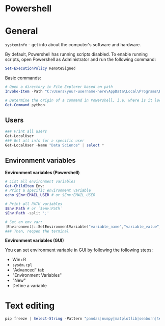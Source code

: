 
# Powershell

# General

`systeminfo` - get info about the computer's software and hardware.

By default, Powershell has running scripts disabled. To enable running scripts, open Powershell as Administrator and run the following command:
```powershell
Set-ExecutionPolicy RemoteSigned
```

Basic commands: 
```powershell
# Open a directory in File Explorer based on path
Invoke-Item -Path "C:\Users\your-username-here\AppData\Local\Programs\Python\Launcher\"

# Determine the origin of a command in Powershell, i.e. where is it located
Get-Command python
```

## Users

```powershell
### Print all users
Get-LocalUser
### Get all info for a specific user
Get-LocalUser -Name "Data Science" | select *
```

## Environment variables

**Environment variables (Powershell)**

```powershell
# List all environment variables
Get-ChildItem Env:
# Print a specific environment variable
echo $Env:EMAIL_USER # or $Env:EMAIL_USER

# Print all PATH variables
$Env:Path # or `$env:Path`
$Env:Path -split ';'

# Set an env var:
[Environment]::SetEnvironmentVariable("variable_name","variable_value","User")
### Then, reopen the terminal
```

**Environment variables (GUI)**

You can set environment variable in GUI by following the following steps:
- Win+R
- `sysdm.cpl`
- "Advanced" tab
- "Environment Variables"
- "New"
- Define a variable


# Text editing

```powershell
pip freeze | Select-String -Pattern "pandas|numpy|matplotlib|seaborn|tensorflow" > requirements.txt
```
